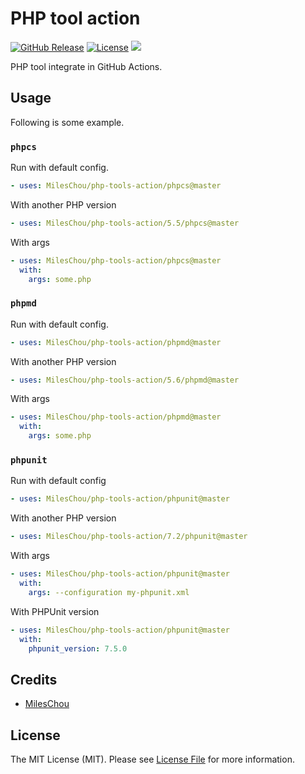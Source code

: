 # PHP tool action

[![GitHub Release](https://img.shields.io/github/tag/MilesChou/php-tools-action.svg)](https://github.com/MilesChou/php-tools-action/releases)
[![License](https://img.shields.io/badge/license-MIT-brightgreen.svg)](LICENSE)
[![](https://github.com/MilesChou/php-tools-action/workflows/Testing/badge.svg)](https://github.com/MilesChou/php-tools-action/actions)

PHP tool integrate in GitHub Actions.

## Usage

Following is some example.

### `phpcs`

Run with default config.

```yaml
- uses: MilesChou/php-tools-action/phpcs@master
```

With another PHP version

```yaml
- uses: MilesChou/php-tools-action/5.5/phpcs@master
```

With args

```yaml
- uses: MilesChou/php-tools-action/phpcs@master
  with:
    args: some.php
```

### `phpmd`

Run with default config.

```yaml
- uses: MilesChou/php-tools-action/phpmd@master
```

With another PHP version

```yaml
- uses: MilesChou/php-tools-action/5.6/phpmd@master
```

With args

```yaml
- uses: MilesChou/php-tools-action/phpmd@master
  with:
    args: some.php
```

### `phpunit`

Run with default config

```yaml
- uses: MilesChou/php-tools-action/phpunit@master
```

With another PHP version

```yaml
- uses: MilesChou/php-tools-action/7.2/phpunit@master
```

With args

```yaml
- uses: MilesChou/php-tools-action/phpunit@master
  with:
    args: --configuration my-phpunit.xml
```

With PHPUnit version

```yaml
- uses: MilesChou/php-tools-action/phpunit@master
  with:
    phpunit_version: 7.5.0
```

## Credits

* [MilesChou](https://github.com/MilesChou)

## License

The MIT License (MIT). Please see [License File](LICENSE) for more information.
